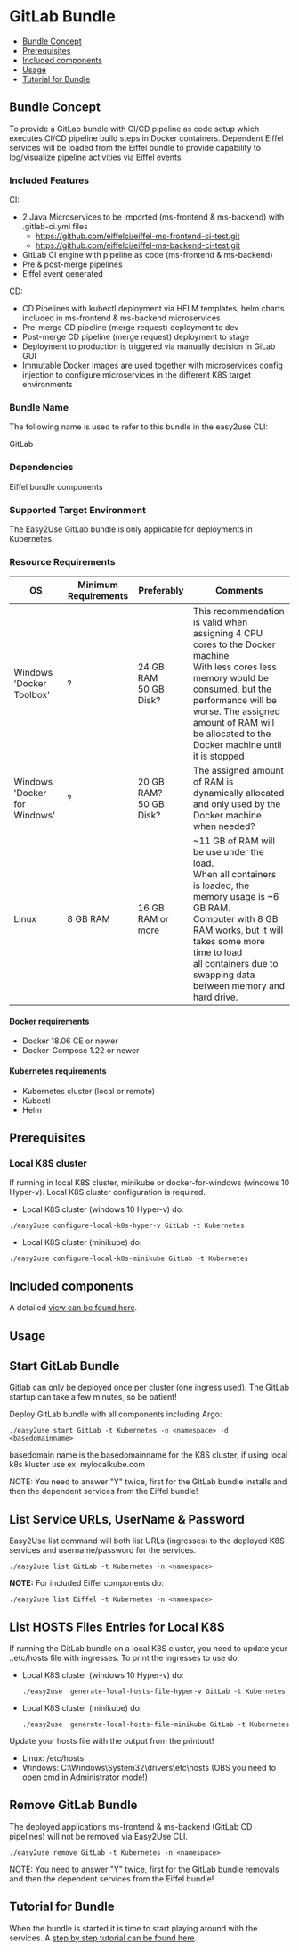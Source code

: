<!---
   Copyright 2020 Ericsson AB.
   For a full list of individual contributors, please see the commit history.

   Licensed under the Apache License, Version 2.0 (the "License");
   you may not use this file except in compliance with the License.
   You may obtain a copy of the License at

       http://www.apache.org/licenses/LICENSE-2.0

   Unless required by applicable law or agreed to in writing, software
   distributed under the License is distributed on an "AS IS" BASIS,
   WITHOUT WARRANTIES OR CONDITIONS OF ANY KIND, either express or implied.
   See the License for the specific language governing permissions and
   limitations under the License.
--->
# GitLab Bundle

* [Bundle Concept](#bundle-concept)
* [Prerequisites](#prerequisites)
* [Included components](#included-components)
* [Usage](#usage)
* [Tutorial for Bundle](#tutorial-for-bundle)

## Bundle Concept
To provide a GitLab bundle with CI/CD pipeline as code setup which executes CI/CD pipeline build steps in Docker containers.
Dependent Eiffel services will be loaded from the Eiffel bundle to provide capability to log/visualize pipeline activities via Eiffel events.

### Included Features
CI:
 - 2 Java Microservices to be imported (ms-frontend & ms-backend) with .gitlab-ci.yml files
   - https://github.com/eiffelci/eiffel-ms-frontend-ci-test.git
   - https://github.com/eiffelci/eiffel-ms-backend-ci-test.git
 - GitLab CI engine with pipeline as code (ms-frontend & ms-backend)
 - Pre & post-merge pipelines
 - Eiffel event generated

CD:
 - CD Pipelines with kubectl deployment via HELM templates, helm charts included in ms-frontend & ms-backend microservices
 - Pre-merge CD pipeline (merge request) deployment to dev
 - Post-merge CD pipeline (merge request) deployment to stage
 - Deployment to production is triggered via manually decision in GiLab GUI
 - Immutable Docker Images are used together with microservices config injection to configure microservices in the different K8S target environments


### Bundle Name
The following name is used to refer to this bundle in the easy2use CLI:

GitLab

### Dependencies
Eiffel bundle components

### Supported Target Environment
The Easy2Use GitLab bundle is only applicable for deployments in Kubernetes.

### Resource Requirements
OS | Minimum Requirements | Preferably | Comments
------------- | ------------ | -------- | ----
Windows 'Docker Toolbox' | ? | 24 GB RAM <br> 50 GB Disk? | This recommendation is valid when assigning 4 CPU cores to the Docker machine.<br>With less cores less memory would be consumed, but the performance will be worse. The assigned amount of RAM will be allocated to the Docker machine until it is stopped
Windows 'Docker for Windows' | ? |20 GB RAM? <br> 50 GB Disk? | The assigned amount of RAM is dynamically allocated and only used by the Docker machine when needed?
Linux | 8 GB RAM |16 GB RAM or more |	~11 GB of RAM will be use under the load. <br>When all containers is loaded, the memory usage is ~6 GB RAM. <br> Computer with 8 GB RAM works, but it will takes some more time to load <br>all containers due to swapping data between memory and hard drive.

#### Docker requirements
 - Docker 18.06 CE or newer
 - Docker-Compose 1.22 or newer

#### Kubernetes requirements
 - Kubernetes cluster (local or remote)
 - Kubectl
 - Helm

## Prerequisites

### Local K8S cluster
If running in local K8S cluster, minikube or docker-for-windows (windows 10 Hyper-v). Local K8S cluster configuration is required.

  - Local K8S cluster (windows 10 Hyper-v) do:
  ```
  ./easy2use configure-local-k8s-hyper-v GitLab -t Kubernetes
  ```
  - Local K8S cluster (minikube) do:
  ```
  ./easy2use configure-local-k8s-minikube GitLab -t Kubernetes
  ```

## Included components
A detailed [view can be found here](./components.md).


## Usage

## Start GitLab Bundle
Gitlab can only be deployed once per cluster (one ingress used).
The GitLab startup can take a few minutes, so be patient!

Deploy GitLab bundle with all components including Argo:
  ```
  ./easy2use start GitLab -t Kubernetes -n <namespace> -d <basedomainname>
  ```
basedomain name is the basedomainname for the K8S cluster, if using local k8s kluster use ex. mylocalkube.com

NOTE: You need to answer "Y" twice, first for the GitLab bundle installs and then the dependent services from the Eiffel bundle!

## List Service URLs, UserName & Password
Easy2Use list command will both list URLs (ingresses) to the deployed K8S services and username/password for the services.
  ```
  ./easy2use list GitLab -t Kubernetes -n <namespace>
  ```
**NOTE:** For included Eiffel components do:
  ```
  ./easy2use list Eiffel -t Kubernetes -n <namespace>
  ```

## List HOSTS Files Entries for Local K8S
If running the GitLab bundle on a local K8S cluster, you need to update your ..etc/hosts file with ingresses. To print the ingresses to use do:

- Local K8S cluster (windows 10 Hyper-v) do:
  ```
  ./easy2use  generate-local-hosts-file-hyper-v GitLab -t Kubernetes
  ```
- Local K8S cluster (minikube) do:
  ```
  ./easy2use  generate-local-hosts-file-minikube GitLab -t Kubernetes
  ```

Update your hosts file with the output from the printout!
 - Linux:  /etc/hosts
 - Windows: C:\Windows\System32\drivers\etc\hosts            (OBS you need to open cmd in Administrator mode!)

## Remove GitLab Bundle
The deployed applications ms-frontend & ms-backend (GitLab CD pipelines) will not be removed via Easy2Use CLI.
  ```
  ./easy2use remove GitLab -t Kubernetes -n <namespace> 
  ```
NOTE: You need to answer "Y" twice, first for the GitLab bundle removals and then the dependent services from the Eiffel bundle!

## Tutorial for Bundle
When the bundle is started it is time to start playing around with the services.
A [step by step tutorial can be found here](tutorial.md).

